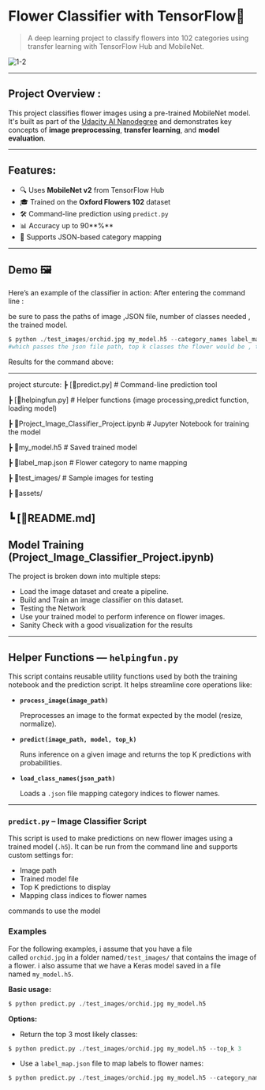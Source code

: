 # Flower Classifier with TensorFlow🌸

> A deep learning project to classify flowers into 102 categories using transfer learning with TensorFlow Hub and MobileNet.


![1-2](https://github.com/user-attachments/assets/4a1d7415-2630-4b50-8695-f20599f30138)


---

## Project Overview :

This project classifies flower images using a pre-trained MobileNet model. It's built as part of the [Udacity AI Nanodegree](https://www.notion.so/%5B%3Chttps://www.udacity.com/course/intro-to-machine-learning-with-tensorflow--ud187%3E%5D(%3Chttps://emc.udacity.com/c/palestine-launchpad-google/catalog/An0jgdK3/i/nd/nd089-ent-google-si%3E)) and demonstrates key concepts of **image preprocessing**, **transfer learning**, and **model evaluation**.

---

## Features:

- 🔍 Uses **MobileNet v2** from TensorFlow Hub
- 🎓 Trained on the **Oxford Flowers 102** dataset
- 🛠️ Command-line prediction using `predict.py`
- 📊 Accuracy up to 90**%**
- 📁 Supports JSON-based category mapping

---

## Demo 🖼️

Here’s an example of the classifier in action:
After entering the command line :

be sure to pass the paths of image ,JSON file, number of classes needed , the trained model.

```python
$ python ./test_images/orchid.jpg my_model.h5 --category_names label_map.json --top_k 5
#which passes the json file path, top k classes the flower would be , the trained model:

```

Results for the command above:

[](https://github.com/user-attachments/assets/8ecc39b7-e62e-4ba3-a747-2d261941aad1)

[](https://github.com/user-attachments/assets/1aa1892f-2819-4f91-8a66-203bdc0431b3)

---

project sturcute:
┣ [📜predict.py] # Command-line prediction tool

┣ [📜helpingfun.py] # Helper functions (image processing,predict function, loading model)

┣ 📜Project_Image_Classifier_Project.ipynb # Jupyter Notebook for training the model

┣ 📜my_model.h5 # Saved trained model

┣ 📜label_map.json # Flower category to name mapping

┣ 📁test_images/ # Sample images for testing

┣ 📁assets/ 

┗ [📜README.md]
---

## Model Training (Project_Image_Classifier_Project.ipynb)

The project is broken down into multiple steps:

- Load the image dataset and create a pipeline.
- Build and Train an image classifier on this dataset.
- Testing the Network
- Use your trained model to perform inference on flower images.
- Sanity Check with a good visualization for the results

---

## Helper Functions — `helpingfun.py`

This script contains reusable utility functions used by both the training notebook and the prediction script. It helps streamline core operations like:

- **`process_image(image_path)`**
    
    Preprocesses an image to the format expected by the model (resize, normalize).
    
- **`predict(image_path, model, top_k)`**
    
    Runs inference on a given image and returns the top K predictions with probabilities.
    
- **`load_class_names(json_path)`**
    
    Loads a `.json` file mapping category indices to flower names.
    

---

### `predict.py` – Image Classifier Script

This script is used to make predictions on new flower images using a trained model (`.h5`). It can be run from the command line and supports custom settings for:

- Image path
- Trained model file
- Top K predictions to display
- Mapping class indices to flower names

commands to use the model

### **Examples**

For the following examples, i assume that you have a file called `orchid.jpg` in a folder named`/test_images/` that contains the image of a flower. i also assume that we have a Keras model saved in a file named `my_model.h5`.

**Basic usage:**

```python
$ python predict.py ./test_images/orchid.jpg my_model.h5

```

**Options:**

- Return the top 3 most likely classes:

```python
$ python predict.py ./test_images/orchid.jpg my_model.h5 --top_k 3

```

- Use a `label_map.json` file to map labels to flower names:

```python
$ python predict.py ./test_images/orchid.jpg my_model.h5 --category_names label_map.json

```
